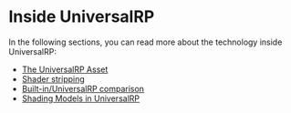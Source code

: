 # Inside UniversalRP

In the following sections, you can read more about the technology inside UniversalRP:

- [The UniversalRP Asset](universalrp-asset.md)
- [Shader stripping](shader-stripping.md)
- [Built-in/UniversalRP comparison](universalrp-builtin-feature-comparison.md)
- [Shading Models in UniversalRP](shading-model.md)

